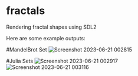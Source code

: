 # fractals
Rendering fractal shapes using SDL2

Here are some example outputs:

#MandelBrot Set
![Screenshot 2023-06-21 002815](https://github.com/CalebL42/fractals/assets/136949875/7d1a8c26-9372-467d-b2b9-2d39c0d30cf9)

#Julia Sets
![Screenshot 2023-06-21 002917](https://github.com/CalebL42/fractals/assets/136949875/f27f8511-9ab6-47bf-8b78-016348d8ae93)
![Screenshot 2023-06-21 003116](https://github.com/CalebL42/fractals/assets/136949875/1eb7b970-bf23-4608-8900-a27859f0bc14)
